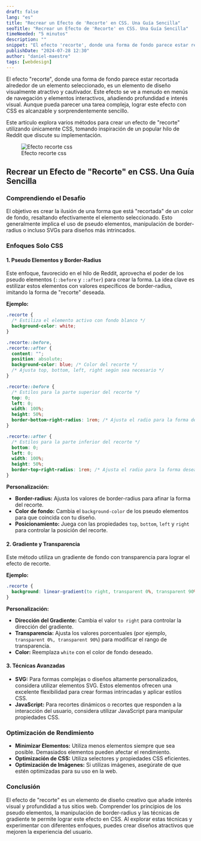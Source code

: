 ```yaml
---
draft: false
lang: "es"
title: "Recrear un Efecto de 'Recorte' en CSS. Una Guía Sencilla"
seoTitle: "Recrear un Efecto de 'Recorte' en CSS. Una Guía Sencilla"
timeNeeded: "5 minutos"
description: ""
snippet: "El efecto 'recorte', donde una forma de fondo parece estar recortada alrededor de un elemento seleccionado."
publishDate: "2024-07-28 12:30"
author: "daniel-maestre"
tags: [webdesign]
---
```


El efecto "recorte", donde una forma de fondo parece estar recortada alrededor de un elemento seleccionado, es un elemento de diseño visualmente atractivo y cautivador. Este efecto se ve a menudo en menús de navegación y elementos interactivos, añadiendo profundidad e interés visual. Aunque pueda parecer una tarea compleja, lograr este efecto con CSS es alcanzable y sorprendentemente sencillo.

Este artículo explora varios métodos para crear un efecto de "recorte" utilizando únicamente CSS, tomando inspiración de un popular hilo de Reddit que discute su implementación.

<figure>
<img class="mx-auto" src="/blogImages/efecto-recorte-css.png" title="Efecto recorte css" alt="Efecto recorte css" loading="lazy"/>
<figcaption class="text-center">Efecto recorte css<figcaption>
</figure>

## Recrear un Efecto de "Recorte" en CSS. Una Guía Sencilla

### Comprendiendo el Desafío

El objetivo es crear la ilusión de una forma que está "recortada" de un color de fondo, resaltando efectivamente el elemento seleccionado. Esto generalmente implica el uso de pseudo elementos, manipulación de border-radius o incluso SVGs para diseños más intrincados.

### Enfoques Solo CSS

#### 1. Pseudo Elementos y Border-Radius

Este enfoque, favorecido en el hilo de Reddit, aprovecha el poder de los pseudo elementos (`::before` y `::after`) para crear la forma. La idea clave es estilizar estos elementos con valores específicos de border-radius, imitando la forma de "recorte" deseada.

**Ejemplo:**

```css
.recorte {
  /* Estiliza el elemento activo con fondo blanco */
  background-color: white;
}

.recorte::before,
.recorte::after {
  content: "";
  position: absolute;
  background-color: blue; /* Color del recorte */
  /* Ajusta top, bottom, left, right según sea necesario */
}

.recorte::before {
  /* Estilos para la parte superior del recorte */
  top: 0;
  left: 0;
  width: 100%;
  height: 50%;
  border-bottom-right-radius: 1rem; /* Ajusta el radio para la forma deseada */
}

.recorte::after {
  /* Estilos para la parte inferior del recorte */
  bottom: 0;
  left: 0;
  width: 100%;
  height: 50%;
  border-top-right-radius: 1rem; /* Ajusta el radio para la forma deseada */
}
```

**Personalización:**

* **Border-radius:** Ajusta los valores de border-radius para afinar la forma del recorte.
* **Color de fondo:** Cambia el `background-color` de los pseudo elementos para que coincida con tu diseño.
* **Posicionamiento:** Juega con las propiedades `top`, `bottom`, `left` y `right` para controlar la posición del recorte.

#### 2. Gradiente y Transparencia

Este método utiliza un gradiente de fondo con transparencia para lograr el efecto de recorte.

**Ejemplo:**

```css
.recorte {
  background: linear-gradient(to right, transparent 0%, transparent 90%, white 100%); 
}
```

**Personalización:**

* **Dirección del Gradiente:** Cambia el valor `to right` para controlar la dirección del gradiente.
* **Transparencia:** Ajusta los valores porcentuales (por ejemplo, `transparent 0%, transparent 90%`) para modificar el rango de transparencia.
* **Color:** Reemplaza `white` con el color de fondo deseado.

#### 3. Técnicas Avanzadas

* **SVG:** Para formas complejas o diseños altamente personalizados, considera utilizar elementos SVG. Estos elementos ofrecen una excelente flexibilidad para crear formas intrincadas y aplicar estilos CSS.
* **JavaScript:** Para recortes dinámicos o recortes que responden a la interacción del usuario, considera utilizar JavaScript para manipular propiedades CSS.

### Optimización de Rendimiento

* **Minimizar Elementos:** Utiliza menos elementos siempre que sea posible. Demasiados elementos pueden afectar el rendimiento.
* **Optimización de CSS:** Utiliza selectores y propiedades CSS eficientes.
* **Optimización de Imágenes:** Si utilizas imágenes, asegúrate de que estén optimizadas para su uso en la web.

### Conclusión

El efecto de "recorte" es un elemento de diseño creativo que añade interés visual y profundidad a tus sitios web. Comprender los principios de los pseudo elementos, la manipulación de border-radius y las técnicas de gradiente te permite lograr este efecto en CSS. Al explorar estas técnicas y experimentar con diferentes enfoques, puedes crear diseños atractivos que mejoren la experiencia del usuario.
